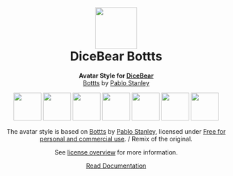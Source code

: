 <h1 align="center"><img src="https://www.dicebear.com/logo-readme.svg" width="96" /> <br />DiceBear Bottts</h1>
<p align="center">
  <strong>Avatar Style for <a href="https://www.dicebear.com/">DiceBear</a></strong><br />
  <a href="https://bottts.com/">Bottts</a> by <a href="https://twitter.com/pablostanley">Pablo Stanley</a>
</p>

<p align="center">
  <img src="https://api.dicebear.com/5.x/bottts/svg?seed=Mimi" width="64" />
  <img src="https://api.dicebear.com/5.x/bottts/svg?seed=Sasha" width="64" />
  <img src="https://api.dicebear.com/5.x/bottts/svg?seed=Lilly" width="64" />
  <img src="https://api.dicebear.com/5.x/bottts/svg?seed=Tigger" width="64" />
  <img src="https://api.dicebear.com/5.x/bottts/svg?seed=Bella" width="64" />
  <img src="https://api.dicebear.com/5.x/bottts/svg?seed=Zoe" width="64" />
  <img src="https://api.dicebear.com/5.x/bottts/svg?seed=Kitty" width="64" />
</p>

<p align="center">
  The avatar style is based on <a href="https://bottts.com/">Bottts</a> by
  <a href="https://twitter.com/pablostanley">Pablo Stanley</a>, licensed under
  <a href="https://bottts.com/">Free for personal and commercial use</a>. / Remix of the original.
</p>
<p align="center">
  See <a href="https://www.dicebear.com/licenses">license overview</a> for more information.
</p>

<p align="center">
  <a href="https://www.dicebear.com/styles/bottts">
    Read Documentation
  </a>
</p>
